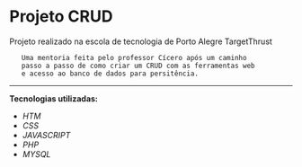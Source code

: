 # Projeto CRUD

Projeto realizado na escola de tecnologia de Porto Alegre TargetThrust

       Uma mentoria feita pelo professor Cícero após um caminho 
       passo a passo de como criar um CRUD com as ferramentas web 
       e acesso ao banco de dados para persitência.
___
__Tecnologias utilizadas:__

- _HTM_ 
- _CSS_ 
- _JAVASCRIPT_ 
- _PHP_ 
- _MYSQL_

